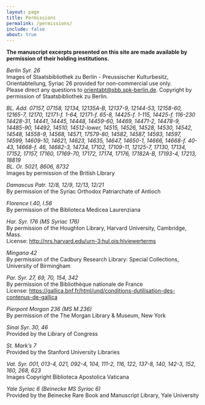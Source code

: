 ```yaml
---
layout: page
title: Permissions
permalink: /permissions/
include: false
about: true
---
```


**The manuscript excerpts presented on this site are made available by permission of their holding institutions.**

*Berlin Syr. 26*  
Images of Staatsbibliothek zu Berlin - Preussischer Kulturbesitz, Orientabteilung, Syriac 26 provided for non-commercial use only.<br/>Please direct any questions to <orientabt@sbb.spk-berlin.de>. Copyright by permission of Staatsbibliothek zu Berlin.

*BL. Add. 07157, 07158, 12134, 12135A-B, 12137-9, 12144-53, 12158-60, 12165-7, 12170, 12171-f. 1-64, 12171-f. 65-8, 14425-f. 1-115, 14425-f. 116-230 14428-31, 14441, 14445, 14448, 14459-60, 14469, 14471-2, 14478-9, 14485-90, 14492, 14510, 14512-lower, 14515, 14526, 14528, 14530, 14542, 14548, 14558-9, 14568, 14571, 17579-80, 14582, 14587, 14593, 14597, 14599, 14609-10, 14621, 14623, 14635, 14647, 14650-1, 14666, 14668-f. 40-43, 14668-f. 46, 14682-3, 14734, 17102, 17109-11, 12125-7, 17130, 17134, 17152, 17157, 17160, 17169-70, 17172, 17174, 17176, 17182A-B, 17193-4, 17213, 18819*  
*BL. Or. 5021, 8606, 8732*  
Images by permission of the British Library

*Damascus Patr. 12/8, 12/9, 12/13, 12/21*  
By permission of the Syriac Orthodox Patriarchate of Antioch

*Florence I.40, I.56*  
By permission of the Biblioteca Medicea Laurenziana

*Har. Syr. 176 (MS Syriac 176)*  
By permission of the Houghton Library, Harvard University, Cambridge, Mass.  
License: <http://nrs.harvard.edu/urn-3:hul.ois:hlviewerterms>

*Mingana 42*  
By permission of the Cadbury Research Library: Special Collections, University of Birmingham

*Par. Syr. 27, 69, 70, 154, 342*  
By permission of the Bibliothèque nationale de France  
License: <https://gallica.bnf.fr/html/und/conditions-dutilisation-des-contenus-de-gallica>

*Pierpont Morgan 236 (MS M.236)*  
By permission of the The Morgan Library & Museum, New York

*Sinai Syr. 30, 46*  
Provided by the Library of Congress

*St. Mark’s 7*  
Provided by the Stanford University Libraries

*Vat. Syr. 001, 013-4, 021, 092-4, 104, 111-2, 116, 122, 137-8, 140, 142-3, 152, 160, 268, 623*  
Images Copyright Biblioteca Apostolica Vaticana

*Yale Syriac 6 (Beinecke MS Syriac 6)*  
Provided by the Beinecke Rare Book and Manuscript Library, Yale University
